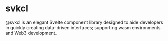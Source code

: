 # svkcl
@svkcl is an elegant Svelte component library designed to aide developers in quickly creating data-driven interfaces; supporting wasm environments and Web3 development.
